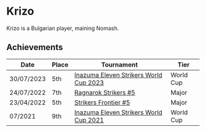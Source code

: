 # Krizo

Krizo is a Bulgarian player, maining Nomash.

## Achievements

|Date|Place|Tournament|Tier|
|-|-|-|-|
| 30/07/2023 | 5th | [Inazuma Eleven Strikers World Cup 2023](/inapedia/tournaments/worldcup23.md) | World Cup |
| 24/07/2022 | 7th | [Ragnarok Strikers #5](/inapedia/tournaments/ragna/ragna5.md) | Major |
| 23/04/2022 | 5th | [Strikers Frontier #5](/inapedia/tournaments/sf/sf5.md) | Major |
| 07/2021 | 9th | [Inazuma Eleven Strikers World Cup 2021](/inapedia/tournaments/worldcup21.md) | World Cup |
